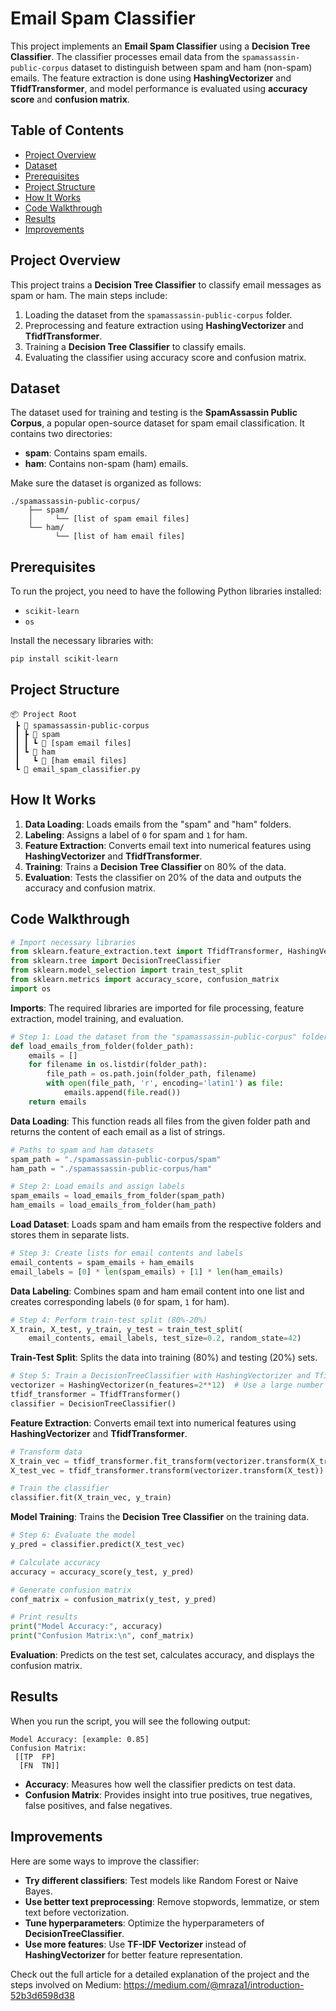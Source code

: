 # Email Spam Classifier

This project implements an **Email Spam Classifier** using a **Decision Tree Classifier**. The classifier processes email data from the `spamassassin-public-corpus` dataset to distinguish between spam and ham (non-spam) emails. The feature extraction is done using **HashingVectorizer** and **TfidfTransformer**, and model performance is evaluated using **accuracy score** and **confusion matrix**.



## Table of Contents
- [Project Overview](#project-overview)
- [Dataset](#dataset)
- [Prerequisites](#prerequisites)
- [Project Structure](#project-structure)
- [How It Works](#how-it-works)
- [Code Walkthrough](#code-walkthrough)
- [Results](#results)
- [Improvements](#improvements)



## Project Overview
This project trains a **Decision Tree Classifier** to classify email messages as spam or ham. The main steps include:
1. Loading the dataset from the `spamassassin-public-corpus` folder.
2. Preprocessing and feature extraction using **HashingVectorizer** and **TfidfTransformer**.
3. Training a **Decision Tree Classifier** to classify emails.
4. Evaluating the classifier using accuracy score and confusion matrix.



## Dataset
The dataset used for training and testing is the **SpamAssassin Public Corpus**, a popular open-source dataset for spam email classification. It contains two directories:
- **spam**: Contains spam emails.
- **ham**: Contains non-spam (ham) emails.

Make sure the dataset is organized as follows:
```
./spamassassin-public-corpus/
    ├── spam/
    │     └── [list of spam email files]
    └── ham/
          └── [list of ham email files]
```



## Prerequisites

To run the project, you need to have the following Python libraries installed:
- `scikit-learn`
- `os`

Install the necessary libraries with:
```bash
pip install scikit-learn
```



## Project Structure
```
📦 Project Root
 ┣ 📂 spamassassin-public-corpus
 ┃ ┣ 📂 spam
 ┃ ┃ ┗ 📜 [spam email files]
 ┃ ┗ 📂 ham
 ┃   ┗ 📜 [ham email files]
 ┗ 📜 email_spam_classifier.py
```



## How It Works
1. **Data Loading**: Loads emails from the "spam" and "ham" folders.
2. **Labeling**: Assigns a label of `0` for spam and `1` for ham.
3. **Feature Extraction**: Converts email text into numerical features using **HashingVectorizer** and **TfidfTransformer**.
4. **Training**: Trains a **Decision Tree Classifier** on 80% of the data.
5. **Evaluation**: Tests the classifier on 20% of the data and outputs the accuracy and confusion matrix.


## Code Walkthrough

```python
# Import necessary libraries
from sklearn.feature_extraction.text import TfidfTransformer, HashingVectorizer
from sklearn.tree import DecisionTreeClassifier
from sklearn.model_selection import train_test_split
from sklearn.metrics import accuracy_score, confusion_matrix
import os
```
**Imports**: The required libraries are imported for file processing, feature extraction, model training, and evaluation.


```python
# Step 1: Load the dataset from the "spamassassin-public-corpus" folder
def load_emails_from_folder(folder_path):
    emails = []
    for filename in os.listdir(folder_path):
        file_path = os.path.join(folder_path, filename)
        with open(file_path, 'r', encoding='latin1') as file:
            emails.append(file.read())
    return emails
```
**Data Loading**: This function reads all files from the given folder path and returns the content of each email as a list of strings.



```python
# Paths to spam and ham datasets
spam_path = "./spamassassin-public-corpus/spam"
ham_path = "./spamassassin-public-corpus/ham"

# Step 2: Load emails and assign labels
spam_emails = load_emails_from_folder(spam_path)
ham_emails = load_emails_from_folder(ham_path)
```
**Load Dataset**: Loads spam and ham emails from the respective folders and stores them in separate lists.



```python
# Step 3: Create lists for email contents and labels
email_contents = spam_emails + ham_emails
email_labels = [0] * len(spam_emails) + [1] * len(ham_emails)
```
**Data Labeling**: Combines spam and ham email content into one list and creates corresponding labels (`0` for spam, `1` for ham).



```python
# Step 4: Perform train-test split (80%-20%)
X_train, X_test, y_train, y_test = train_test_split(
    email_contents, email_labels, test_size=0.2, random_state=42)
```
**Train-Test Split**: Splits the data into training (80%) and testing (20%) sets.



```python
# Step 5: Train a DecisionTreeClassifier with HashingVectorizer and TfidfTransformer
vectorizer = HashingVectorizer(n_features=2**12)  # Use a large number of features for sparse text
tfidf_transformer = TfidfTransformer()
classifier = DecisionTreeClassifier()
```
**Feature Extraction**: Converts email text into numerical features using **HashingVectorizer** and **TfidfTransformer**.


```python
# Transform data
X_train_vec = tfidf_transformer.fit_transform(vectorizer.transform(X_train))
X_test_vec = tfidf_transformer.transform(vectorizer.transform(X_test))

# Train the classifier
classifier.fit(X_train_vec, y_train)
```
**Model Training**: Trains the **Decision Tree Classifier** on the training data.



```python
# Step 6: Evaluate the model
y_pred = classifier.predict(X_test_vec)

# Calculate accuracy
accuracy = accuracy_score(y_test, y_pred)

# Generate confusion matrix
conf_matrix = confusion_matrix(y_test, y_pred)

# Print results
print("Model Accuracy:", accuracy)
print("Confusion Matrix:\n", conf_matrix)
```
**Evaluation**: Predicts on the test set, calculates accuracy, and displays the confusion matrix.



## Results
When you run the script, you will see the following output:
```
Model Accuracy: [example: 0.85]
Confusion Matrix:
 [[TP  FP]
  [FN  TN]]
```
- **Accuracy**: Measures how well the classifier predicts on test data.
- **Confusion Matrix**: Provides insight into true positives, true negatives, false positives, and false negatives.



## Improvements
Here are some ways to improve the classifier:
- **Try different classifiers**: Test models like Random Forest or Naive Bayes.
- **Use better text preprocessing**: Remove stopwords, lemmatize, or stem text before vectorization.
- **Tune hyperparameters**: Optimize the hyperparameters of **DecisionTreeClassifier**.
- **Use more features**: Use **TF-IDF Vectorizer** instead of **HashingVectorizer** for better feature representation.


Check out the full article for a detailed explanation of the project and the steps involved on Medium: https://medium.com/@mraza1/introduction-52b3d6598d38


